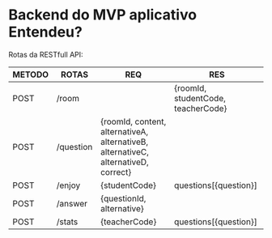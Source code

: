 # Backend do MVP aplicativo Entendeu?



Rotas da RESTfull API:
 
| METODO | ROTAS     | REQ                                                | RES                                |
|--------|-----------|----------------------------------------------------|------------------------------------|
| POST | /room || {roomId, studentCode, teacherCode} |
| POST | /question | {roomId, content, alternativeA, alternativeB, alternativeC, alternativeD, correct} ||
| POST | /enjoy | {studentCode} | questions[{question}] |
| POST | /answer | {questionId, alternative} ||
| POST | /stats | {teacherCode} | questions[{question}] |
